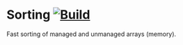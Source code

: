 # Sorting [![Build](https://github.com/dotnetcross/sorting/workflows/dotnetcore/badge.svg?branch=master)](https://github.com/dotnetcross/sorting/actions)
Fast sorting of managed and unmanaged arrays (memory).
